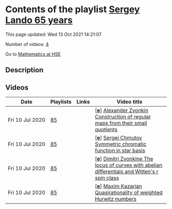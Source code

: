 # Contents of the playlist [Sergey Lando 65 years](https://www.youtube.com/playlist?list=PLq3E5oubNNoB90WVq0Ha2LqmkpT1a8nE5)

This page updated: Wed 13 Oct 2021 14:21:07

Number of videos: [4](#videos)

Go to [Mathematics at HSE](../README.md)

## Description



## Videos

|Date|Playlists|Links|Video title|
|---|---|---|---|
| Fri&nbsp;10&nbsp;Jul&nbsp;2020 | [85](../playlists/85 "Sergey Lando 65 years") |  | [[**e**](https://studio.youtube.com/video/6akUCHRIQWg/edit "Edit")] [Alexander Zvonkin Construction of regular maps from their small quotients](https://www.youtube.com/watch?v=6akUCHRIQWg&list=PLq3E5oubNNoB90WVq0Ha2LqmkpT1a8nE5 "Every bicolored map may be represented by a triple of permutations (x,y,z) acting on the set E of edges and such that xyz=1. Here the cycles of x are black vertices, the cycles of y are white vertices, and the cycles of z are faces. To every map one can associate two groups: the monodromy group G generated by x,y,z, and the automorphism group H. A map is called regular if these two groups are isomorphic. In this case the set E of edges can be identified with the group, and this group acts on itself by multiplications. Thus, a construction of a regular map, even a large one, may be reduced to a construction of a group with desired properties, and this group may be constructed as a monodromy group of another map, often much smaller.&#013;As an example of special interest we will consider Hurwitz maps. In 1893, Hurwitz proved that for a map of genus g more than1 the order of its automorphism group is bounded by 84(g-1). Hurwitz maps are interesting not only because they are very symmetric but also because they are very rare. Marston Conder (Aucland) classified all regular maps of genus from 2 to 101. Their number is more than 19 thousand, and only seven of them are Hurwitz.&#013;This is a joint work with Gareth Jones (Southampton).") |
| Fri&nbsp;10&nbsp;Jul&nbsp;2020 | [85](../playlists/85 "Sergey Lando 65 years") |  | [[**e**](https://studio.youtube.com/video/NiMnKgYYS90/edit "Edit")] [Sergei Chmutov Symmetric chromatic function in star basis](https://www.youtube.com/watch?v=NiMnKgYYS90&list=PLq3E5oubNNoB90WVq0Ha2LqmkpT1a8nE5 "The Hopf algebra approach to Stanley's symmetric chromatic function of graphs directly leads to a simple construction of bases of the algebra of symmetric function. Namely, for each value of $n$ pick a connected graph with $n$ vertices. Then the symmetric chromatic functions of these graphs form a basis of the algebra of symmetric function. As a family of such graphs we choose stars with $n$ vertices. Those are the trees which have one central vertex of degree $n-1$ connecting with $n-1$ leaves. I give a simple closed formula discovered by my student Ishaan Shah expressing the symmetric chromatic function of a graph in terms of this basis of symmetric chromatic function of stars.") |
| Fri&nbsp;10&nbsp;Jul&nbsp;2020 | [85](../playlists/85 "Sergey Lando 65 years") |  | [[**e**](https://studio.youtube.com/video/WESEQHzTfrg/edit "Edit")] [Dimitri Zvonkine The locus of curves with abelian differentials and Witten's r spin class](https://www.youtube.com/watch?v=WESEQHzTfrg&list=PLq3E5oubNNoB90WVq0Ha2LqmkpT1a8nE5 "The locus of curves with abelian differentials and Witten's r-spin class&#013;Abstract: In the moduli space of genus g curves with n marked points we consider the locus of curves carrying a holomorphic differential with zeros of prescribed orders at the marked points. Our goal is to find the Poincaré dual cohomology class of this locus. At present this problem is not fully solved, but there is a conjecture relating the cohomology class in question to Witten's r-spin class and an approach that is likely to lead to a full proof.") |
| Fri&nbsp;10&nbsp;Jul&nbsp;2020 | [85](../playlists/85 "Sergey Lando 65 years") |  | [[**e**](https://studio.youtube.com/video/Yu1dGgBidr0/edit "Edit")] [Maxim Kazarian Quasirationality of weighted Hurwitz numbers](https://www.youtube.com/watch?v=Yu1dGgBidr0&list=PLq3E5oubNNoB90WVq0Ha2LqmkpT1a8nE5 "The so called weighted Hurwitz numbers form a family that includes, for particular parameter values, various kinds of Hurwitz numbers such that usual ones, monotone, r-spin numbers, numbers of dessins d’enfants and Bousquet-Mélou–Schaeffer numbers. Besides, all these numbers include both simple versions as well as orbifold or double versions. These numbers are collected into generating series called n-point correlator functions. It turns out that these functions become rational after a suitable change of coordinates implied by the equation of spectral curve. This fact implies that each n-point function can be computed explicitly in a closed form. The goal of the talk is to explain the precise meaning of these assertions.") |
